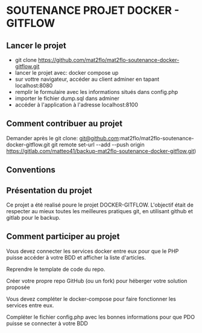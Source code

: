 # SOUTENANCE PROJET DOCKER - GITFLOW

## Lancer le projet

- git clone https://github.com/mat2flo/mat2flo-soutenance-docker-gitflow.git
- lancer le projet avec: docker compose up
- sur vottre navigateur, accéder au client adminer en tapant localhost:8080
- remplir le formulaire avec les informations situés dans config.php
- importer le fichier dump.sql dans adminer
- accéder à l'application à l'adresse localhost:8100

## Comment contribuer au projet

Demander
après le git clone: git@github.com:mat2flo/mat2flo-soutenance-docker-gitflow.git
git remote set-url --add --push origin https://gitlab.com/matteo41/backup-mat2flo-soutenance-docker-gitflow.git)

## Conventions

## Présentation du projet

Ce projet a été realisé poure le projet DOCKER-GITFLOW.
L'objectif était de respecter au mieux toutes les meilleures pratiques git, en utilisant github et gitlab pour le backup.

## Comment participer au projet

Vous devez connecter les services docker entre eux pour que le PHP puisse accéder à votre BDD et afficher la liste d'articles.

Reprendre le template de code du repo.

Créer votre propre repo GitHub (ou un fork) pour héberger votre solution proposée

Vous devez compléter le docker-compose pour faire fonctionner les services entre eux.

Compléter le fichier config.php avec les bonnes informations pour que PDO puisse se connecter à votre BDD
